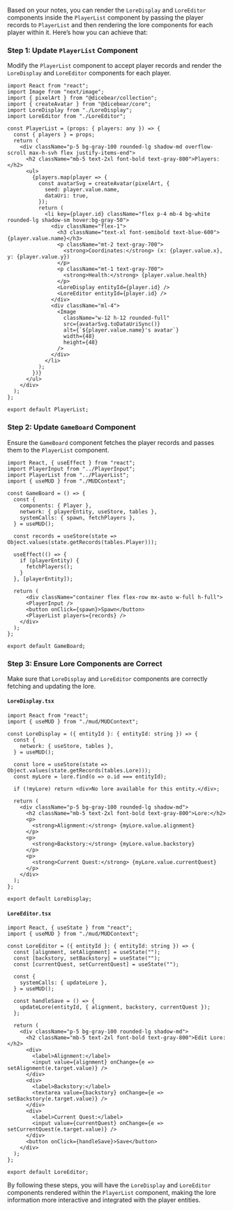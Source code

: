 Based on your notes, you can render the `LoreDisplay` and `LoreEditor` components inside the `PlayerList` component by passing the player records to `PlayerList` and then rendering the lore components for each player within it. Here’s how you can achieve that:

### Step 1: Update `PlayerList` Component
Modify the `PlayerList` component to accept player records and render the `LoreDisplay` and `LoreEditor` components for each player.

```tsx
import React from "react";
import Image from "next/image";
import { pixelArt } from "@dicebear/collection";
import { createAvatar } from "@dicebear/core";
import LoreDisplay from "./LoreDisplay";
import LoreEditor from "./LoreEditor";

const PlayerList = (props: { players: any }) => {
  const { players } = props;
  return (
    <div className="p-5 bg-gray-100 rounded-lg shadow-md overflow-scroll max-h-svh flex justify-items-end">
      <h2 className="mb-5 text-2xl font-bold text-gray-800">Players:</h2>
      <ul>
        {players.map(player => {
          const avatarSvg = createAvatar(pixelArt, {
            seed: player.value.name,
            dataUri: true,
          });
          return (
            <li key={player.id} className="flex p-4 mb-4 bg-white rounded-lg shadow-sm hover:bg-gray-50">
              <div className="flex-1">
                <h3 className="text-xl font-semibold text-blue-600">{player.value.name}</h3>
                <p className="mt-2 text-gray-700">
                  <strong>Coordinates:</strong> (x: {player.value.x}, y: {player.value.y})
                </p>
                <p className="mt-1 text-gray-700">
                  <strong>Health:</strong> {player.value.health}
                </p>
                <LoreDisplay entityId={player.id} />
                <LoreEditor entityId={player.id} />
              </div>
              <div className="ml-4">
                <Image
                  className="w-12 h-12 rounded-full"
                  src={avatarSvg.toDataUriSync()}
                  alt={`${player.value.name}'s avatar`}
                  width={48}
                  height={48}
                />
              </div>
            </li>
          );
        })}
      </ul>
    </div>
  );
};

export default PlayerList;
```

### Step 2: Update `GameBoard` Component
Ensure the `GameBoard` component fetches the player records and passes them to the `PlayerList` component.

```tsx
import React, { useEffect } from "react";
import PlayerInput from "../PlayerInput";
import PlayerList from "../PlayerList";
import { useMUD } from "./MUDContext";

const GameBoard = () => {
  const {
    components: { Player },
    network: { playerEntity, useStore, tables },
    systemCalls: { spawn, fetchPlayers },
  } = useMUD();

  const records = useStore(state => Object.values(state.getRecords(tables.Player)));

  useEffect(() => {
    if (playerEntity) {
      fetchPlayers();
    }
  }, [playerEntity]);

  return (
      <div className="container flex flex-row mx-auto w-full h-full">
      <PlayerInput />
      <button onClick={spawn}>Spawn</button>
      <PlayerList players={records} />
    </div>
  );
};

export default GameBoard;
```

### Step 3: Ensure Lore Components are Correct
Make sure that `LoreDisplay` and `LoreEditor` components are correctly fetching and updating the lore.

#### `LoreDisplay.tsx`
```tsx
import React from "react";
import { useMUD } from "./mud/MUDContext";

const LoreDisplay = ({ entityId }: { entityId: string }) => {
  const {
    network: { useStore, tables },
  } = useMUD();

  const lore = useStore(state => Object.values(state.getRecords(tables.Lore)));
  const myLore = lore.find(o => o.id === entityId);

  if (!myLore) return <div>No lore available for this entity.</div>;

  return (
    <div className="p-5 bg-gray-100 rounded-lg shadow-md">
      <h2 className="mb-5 text-2xl font-bold text-gray-800">Lore:</h2>
      <p>
        <strong>Alignment:</strong> {myLore.value.alignment}
      </p>
      <p>
        <strong>Backstory:</strong> {myLore.value.backstory}
      </p>
      <p>
        <strong>Current Quest:</strong> {myLore.value.currentQuest}
      </p>
    </div>
  );
};

export default LoreDisplay;
```

#### `LoreEditor.tsx`
```tsx
import React, { useState } from "react";
import { useMUD } from "./mud/MUDContext";

const LoreEditor = ({ entityId }: { entityId: string }) => {
  const [alignment, setAlignment] = useState("");
  const [backstory, setBackstory] = useState("");
  const [currentQuest, setCurrentQuest] = useState("");

  const {
    systemCalls: { updateLore },
  } = useMUD();

  const handleSave = () => {
    updateLore(entityId, { alignment, backstory, currentQuest });
  };

  return (
    <div className="p-5 bg-gray-100 rounded-lg shadow-md">
      <h2 className="mb-5 text-2xl font-bold text-gray-800">Edit Lore:</h2>
      <div>
        <label>Alignment:</label>
        <input value={alignment} onChange={e => setAlignment(e.target.value)} />
      </div>
      <div>
        <label>Backstory:</label>
        <textarea value={backstory} onChange={e => setBackstory(e.target.value)} />
      </div>
      <div>
        <label>Current Quest:</label>
        <input value={currentQuest} onChange={e => setCurrentQuest(e.target.value)} />
      </div>
      <button onClick={handleSave}>Save</button>
    </div>
  );
};

export default LoreEditor;
```

By following these steps, you will have the `LoreDisplay` and `LoreEditor` components rendered within the `PlayerList` component, making the lore information more interactive and integrated with the player entities.
